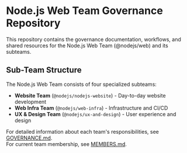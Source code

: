 # Node.js Web Team Governance Repository

This repository contains the governance documentation, workflows, and shared resources for the Node.js Web Team (@nodejs/web) and its subteams.

## Sub-Team Structure

The Node.js Web Team consists of four specialized subteams:

- **Website Team** (`@nodejs/nodejs-website`) - Day-to-day website development
- **Web Infra Team** (`@nodejs/web-infra`) - Infrastructure and CI/CD
- **UX & Design Team** (`@nodejs/ux-and-design`) - User experience and design

For detailed information about each team's responsibilities, see [GOVERNANCE.md](GOVERNANCE.md).  
For current team membership, see [MEMBERS.md](MEMBERS.md).
